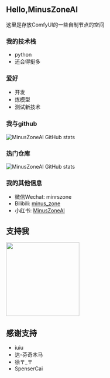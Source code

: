 ## Hello,MinusZoneAI

这里是存放ComfyUI的一些自制节点的空间

### 我的技术栈
+ python
+ 还会得挺多

### 爱好
+ 开发
+ 炼模型
+ 测试新技术

### 我与github
![MinusZoneAI GitHub stats](https://github-readme-streak-stats.herokuapp.com/?user=wailovet) 

### 热门仓库

![MinusZoneAI GitHub stats](https://github-readme-stats.vercel.app/api/pin/?username=MinusZoneAI&repo=ComfyUI-Kolors-MZ)

### 我的其他信息
- 微信Wechat: minrszone 
- Bilibili: [minus_zone](https://space.bilibili.com/5950992)
- 小红书: [MinusZoneAI](https://www.xiaohongshu.com/user/profile/5f072e990000000001005472)

## 支持我
<img src="https://github.com/user-attachments/assets/a7ef9684-4911-45b6-8071-a9b433dca6af"  width="200"/>

## 感谢支持
+ iuiu
+ 达-芬奇木马
+ 徐〒_〒
+ SpenserCai
